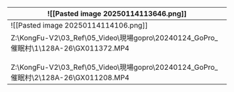 
| ![[Pasted image 20250114113646.png]]                                                                                                                                 |
| -------------------------------------------------------------------------------------------------------------------------------------------------------------------- |
| ![[Pasted image 20250114114106.png]]                                                                                                                                 |
| Z:\KongFu-V2\03_Ref\05_Video\現場gopro\20240124_GoPro_催眠村\1\128A-26\GX011372.MP4<br><br>Z:\KongFu-V2\03_Ref\05_Video\現場gopro\20240124_GoPro_催眠村\2\128A-26\GX011208.MP4 |
